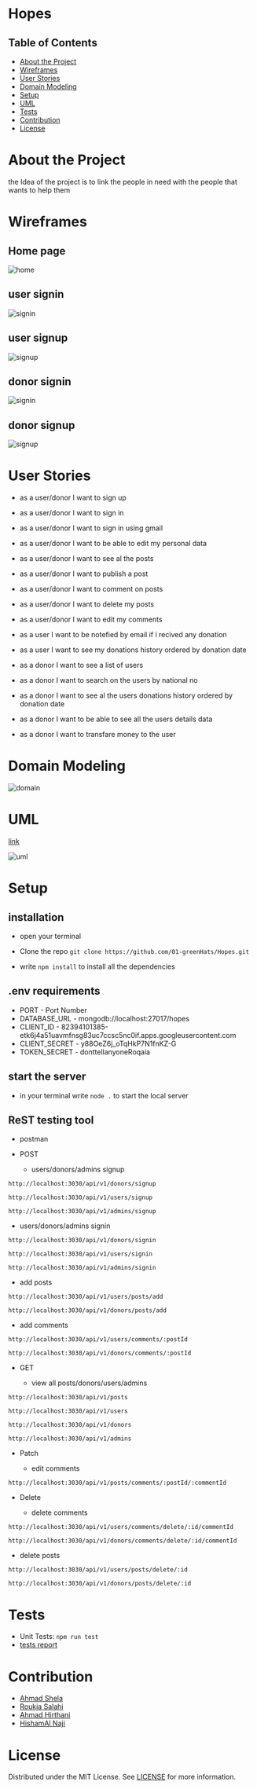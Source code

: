 #  Hopes

## Table of Contents

- [About the Project](#about-the-project)
- [Wireframes](#Wireframes)
- [User Stories](#User-Stories)
- [Domain Modeling](#Domain-Modeling)
- [Setup](#Setup)
- [UML](#UML)
- [Tests](#Tests)
- [Contribution](#Contribution)
- [License](#license)


# About the Project

the Idea of the project is to link the people in need with the people that wants to help them
 
# Wireframes

## Home page

![home](/assets/homePage.jpg)

## user signin

![signin](/assets/userSignin.jpg)

## user signup

![signup](/assets/userSignup.jpg)

## donor signin

![signin](/assets/donorSignin.jpg)

## donor signup

![signup](/assets/donorSignup.jpg)


# User Stories

- as a user/donor I want to sign up
- as a user/donor I want to sign in
- as a user/donor I want to sign in using gmail
- as a user/donor I want to be able to edit my personal data
- as a user/donor I want to see al the posts
- as a user/donor I want to publish a post 
- as a user/donor I want to comment on posts 
- as a user/donor I want to delete my posts 
- as a user/donor I want to edit my comments

- as a user I want to be notefied by email if i recived any donation
- as a user I want to see my donations history ordered by donation date

- as a donor I want to see a list of users 
- as a donor I want to search on the users by national no
- as a donor I want to see al the users donations history ordered by donation date
- as a donor I want to be able to see all the users details data
- as a donor I want to transfare money to the user


# Domain Modeling

![domain](/assets/workflow.jpg)

# UML
[link](https://miro.com/app/board/o9J_kj2Cl6s=/)

![uml](/assets/uml.JPG)


# Setup

## installation 

- open your terminal

- Clone the repo `git clone https://github.com/01-greenHats/Hopes.git`

- write `npm install` to install all the dependencies

## .env requirements

- PORT - Port Number
- DATABASE_URL - mongodb://localhost:27017/hopes
- CLIENT_ID - 82394101385-etk6j4a51uavmfnsg83uc7ccsc5nc0if.apps.googleusercontent.com
- CLIENT_SECRET - y88OeZ6j_oTqHkP7N1fnKZ-G
- TOKEN_SECRET - donttellanyoneRoqaia

## start the server

- in your terminal write `node .` to start the local server

## ReST testing tool

- postman

- POST

  - users/donors/admins signup

`http://localhost:3030/api/v1/donors/signup`

`http://localhost:3030/api/v1/users/signup`

`http://localhost:3030/api/v1/admins/signup`

- users/donors/admins signin

`http://localhost:3030/api/v1/donors/signin`

`http://localhost:3030/api/v1/users/signin`

`http://localhost:3030/api/v1/admins/signin`

- add posts

`http://localhost:3030/api/v1/users/posts/add`

`http://localhost:3030/api/v1/donors/posts/add`

- add comments

`http://localhost:3030/api/v1/users/comments/:postId`

`http://localhost:3030/api/v1/donors/comments/:postId`


- GET

  - view all posts/donors/users/admins

`http://localhost:3030/api/v1/posts`

`http://localhost:3030/api/v1/users`

`http://localhost:3030/api/v1/donors`

`http://localhost:3030/api/v1/admins`

- Patch

  - edit comments

`http://localhost:3030/api/v1/posts/comments/:postId/:commentId`


- Delete

  - delete comments 

`http://localhost:3030/api/v1/users/comments/delete/:id/commentId`

`http://localhost:3030/api/v1/donors/comments/delete/:id/commentId`


  - delete posts

`http://localhost:3030/api/v1/users/posts/delete/:id`

`http://localhost:3030/api/v1/donors/posts/delete/:id`


# Tests

- Unit Tests: `npm run test`
- [tests report]()


# Contribution

- [Ahmad Shela](https://github.com/AhmedShela)
- [Roukia Salahi](https://github.com/roukiaSalahi)
- [Ahmad Hirthani](https://github.com/AhmadHirthani)
- [HishamAl Naji](https://github.com/HishamAlNaji)


# License

Distributed under the MIT License. See [LICENSE](https://www.mit.edu/~amini/LICENSE.md) for more information.